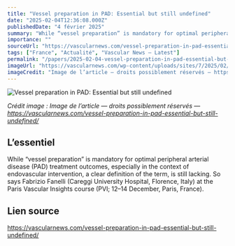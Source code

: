 ```yaml
---
title: "Vessel preparation in PAD: Essential but still undefined"
date: "2025-02-04T12:36:08.000Z"
publishedDate: "4 février 2025"
summary: "While “vessel preparation” is mandatory for optimal peripheral arterial disease (PAD) treatment outcomes, especially in the context of endovascular intervention, a clear definition of the term, is still lacking. So says Fabrizio Fanelli (Careggi University Hospital, Florence, Italy) at the Paris Vascular Insights course (PVI; 12–14 December, Paris, France)."
importance: ""
sourceUrl: "https://vascularnews.com/vessel-preparation-in-pad-essential-but-still-undefined/"
tags: ["France", "Actualité", "Vascular News — Latest"]
permalink: "/papers/2025-02-04-vessel-preparation-in-pad-essential-but-still-undefined"
imageUrl: "https://vascularnews.com/wp-content/uploads/sites/7/2025/02/Website.png"
imageCredit: "Image de l’article — droits possiblement réservés — https://vascularnews.com/vessel-preparation-in-pad-essential-but-still-undefined/"
---
```


![Vessel preparation in PAD: Essential but still undefined](https://vascularnews.com/wp-content/uploads/sites/7/2025/02/Website.png)

*Crédit image : Image de l’article — droits possiblement réservés — https://vascularnews.com/vessel-preparation-in-pad-essential-but-still-undefined/*

## L’essentiel

While “vessel preparation” is mandatory for optimal peripheral arterial disease (PAD) treatment outcomes, especially in the context of endovascular intervention, a clear definition of the term, is still lacking. So says Fabrizio Fanelli (Careggi University Hospital, Florence, Italy) at the Paris Vascular Insights course (PVI; 12–14 December, Paris, France).

## Lien source

https://vascularnews.com/vessel-preparation-in-pad-essential-but-still-undefined/
